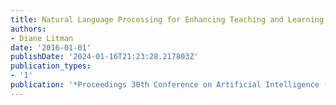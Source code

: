```yaml
---
title: Natural Language Processing for Enhancing Teaching and Learning
authors:
- Diane Litman
date: '2016-01-01'
publishDate: '2024-01-16T21:23:28.217803Z'
publication_types:
- '1'
publication: '*Proceedings 30th Conference on Artificial Intelligence (AAAI)*'
---
```

